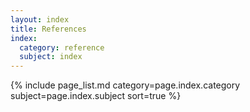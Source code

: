 ```yaml
---
layout: index
title: References
index:
  category: reference
  subject: index
---
```



{% include page_list.md category=page.index.category subject=page.index.subject sort=true %}
